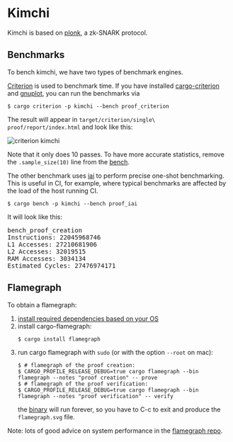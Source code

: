 # Kimchi

Kimchi is based on [plonk](https://eprint.iacr.org/2019/953.pdf), a zk-SNARK protocol.

## Benchmarks

To bench kimchi, we have two types of benchmark engines. 

[Criterion](https://bheisler.github.io/criterion.rs/) is used to benchmark time. If you have installed [cargo-criterion](https://github.com/bheisler/cargo-criterion) and [gnuplot](http://www.gnuplot.info), you can run the benchmarks via

```console
$ cargo criterion -p kimchi --bench proof_criterion
```

The result will appear in `target/criterion/single\ proof/report/index.html` and look like this:

![criterion kimchi](https://i.imgur.com/OGqiuHD.png)

Note that it only does 10 passes. To have more accurate statistics, remove the `.sample_size(10)` line from the [bench](benches/proof_criterion.rs).

The other benchmark uses [iai](https://github.com/bheisler/iai) to perform precise one-shot benchmarking. This is useful in CI, for example, where typical benchmarks are affected by the load of the host running CI.

```console
$ cargo bench -p kimchi --bench proof_iai
```

It will look like this:

<pre>bench_proof_creation
Instructions: 22045968746
L1 Accesses: 27210681906
L2 Accesses: 32019515
RAM Accesses: 3034134
Estimated Cycles: 27476974171
</pre>

## Flamegraph

To obtain a flamegraph:

1. [install required dependencies based on your OS](https://github.com/flamegraph-rs/flamegraph#installation)
2. install cargo-flamegraph:
    ```console
    $ cargo install flamegraph
    ```
3. run cargo flamegraph with `sudo` (or with the option `--root` on mac):
    ```console
    $ # flamegraph of the proof creation:
    $ CARGO_PROFILE_RELEASE_DEBUG=true cargo flamegraph --bin flamegraph --notes "proof creation" -- prove
    $ # flamegraph of the proof verification:
    $ CARGO_PROFILE_RELEASE_DEBUG=true cargo flamegraph --bin flamegraph --notes "proof verification" -- verify
    ```
    the [binary](src/bin/flamegraph.rs) will run forever, so you have to C-c to exit and produce the `flamegraph.svg` file.

Note: lots of good advice on system performance in the [flamegraph repo](https://github.com/flamegraph-rs/flamegraph#systems-performance-work-guided-by-flamegraphs).

